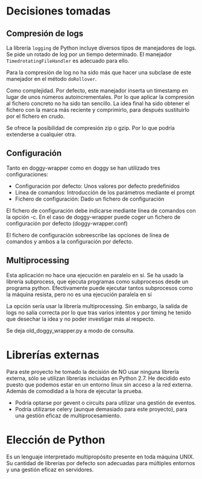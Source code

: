 # Decisiones tomadas

## Compresión de logs

La librería `logging` de Python incluye diversos tipos de manejadores de logs. Se pide un rotado de log por un tiempo determinado. El manejador `TimedrotatingFileHandler` es adecuado para ello.

Para la compresión de log no ha sido más que hacer una subclase de este manejador en el método `doRollover`.

Como complejidad. Por defecto, este manejador inserta un timestamp en lugar de unos números autoincrementales. Por lo que aplicar la compresión al fichero concreto no ha sido tan sencillo. La idea final ha sido obtener el fichero con la marca más reciente y comprimirlo, para después sustituirlo por el fichero en crudo.

Se ofrece la posibilidad de compresión zip o gzip. Por lo que podría extenderse a cualquier otra.

## Configuración

Tanto en doggy-wrapper como en doggy se han utilizado tres configuraciones:

- Configuración por defecto: Unos valores por defecto predefinidos
- Línea de comandos: Introducción de los parámetros mediante el prompt
- Fichero de configuración: Dado un fichero de configuración

El fichero de configuración debe indicarse mediante línea de comandos con la opción -c. En el caso de doggy-wrapper puede coger un fichero de configuración por defecto (doggy-wrapper.conf)

El fichero de configuración sobreescribe las opciones de línea de comandos y ambos a la configuración por defecto.


## Multiprocessing

Esta aplicación no hace una ejecución en paralelo en sí. Se ha usado la librería subprocess, que ejecuta programas como subprocesos desde un programa python. Efectivamente puede ejecutar tantos subprocesos como la máquina resista, pero no es una ejecución paralela en sí

La opción sería usar la librería multiprocessing. Sin embargo, la salida de logs no salía correcta por lo que tras varios intentos y por timing he tenido que desechar la idea y no poder investigar más al respecto.

Se deja old\_doggy\_wrapper.py a modo de consulta.

# Librerías externas

Para este proyecto he tomado la decisión de NO usar ninguna librería externa, sólo se utilizan librerías incluidas en Python 2.7. He decidido esto puesto que podemos estar en un entorno linux sin acceso a la red externa. Además de comodidad a la hora de ejecutar la prueba.

- Podría optarse por gevent o circuits para utilizar una gestión de eventos.
- Podría utilizarse celery (aunque demasiado para este proyecto), para una gestión eficaz de multiprocesamiento.

# Elección de Python

Es un lenguaje interpretado multipropósito presente en toda máquina UNIX. Su cantidad de librerías por defecto son adecuadas para múltiples entornos y una gestión eficaz en servidores.
